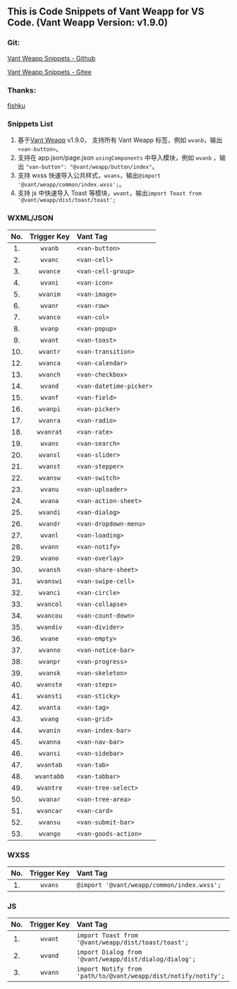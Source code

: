 ## This is Code Snippets of Vant Weapp for VS Code. (Vant Weapp Version: v1.9.0)
### Git: 
[Vant Weapp Snippets - Github](https://github.com/sannyzeng/vant-weapp-snippets) 

[Vant Weapp Snippets - Gitee](https://gitee.com/sannyzeng/vant-weapp-snippets) 

### Thanks: 
[fishku](https://github.com/yhsy/vant-snippets)

### Snippets List
1. 基于[Vant Weapp](https://youzan.github.io/vant-weapp/#/home) v1.9.0， 支持所有 Vant Weapp 标签，例如 `wvanb`，输出 `<van-button>`。
2. 支持在 app.json/page.json `usingComponents` 中导入模块，例如 `wvanb` ，输出 `"van-button": "@vant/weapp/button/index"`。
3. 支持 wxss 快速导入公共样式，`wvans`，输出`@import '@vant/weapp/common/index.wxss';`。
4. 支持 js 中快速导入 Toast 等模块，`wvant`，输出`import Toast from '@vant/weapp/dist/toast/toast';`

### WXML/JSON
|  No.  | Trigger&nbsp;Key | Vant Tag                |
| :---: | :--------------: | :---------------------- |
|  1.   |    `wvanb`        | `<van-button>`         |
|  2.   |    `wvanc`        | `<van-cell>`     |
|  3.   |    `wvance`        | `<van-cell-group>`           |
|  4.   |    `wvani`       | `<van-icon>`           |
|  5.   |    `wvanim`        | `<van-image>`             |
|  6.   |    `wvanr`       | `<van-row>` |
|  7.   |    `wvanco`       | `<van-col>`   |
|  8.   |    `wvanp`        | `<van-popup>`             |
|  9.   |    `wvant`    | `<van-toast>`           |
|  10.   |    `wvantr`    | `<van-transition>`           |
|  12.   |    `wvanca`    | `<van-calendar>`           |
|  13.   |    `wvanch`    | `<van-checkbox>`           |
|  14.   |    `wvand`    | `<van-datetime-picker>`           |
|  15.   |    `wvanf`    | `<van-field>`           |
|  16.   |    `wvanpi`    | `<van-picker>`           |
|  17.   |    `wvanra`    | `<van-radio>`           |
|  18.   |    `wvanrat`    | `<van-rate>`           |
|  19.   |    `wvans`    | `<van-search>`           |
|  20.   |    `wvansl`    | `<van-slider>`           |
|  21.   |    `wvanst`    | `<van-stepper>`           |
|  22.   |    `wvansw`    | `<van-switch>`           |
|  23.   |    `wvanu`    | `<van-uploader>`           |
|  24.   |    `wvana`    | `<van-action-sheet>`           |
|  25.   |    `wvandi`    | `<van-dialog>`           |
|  26.   |    `wvandr`    | `<van-dropdown-menu>`           |
|  27.   |    `wvanl`    | `<van-loading>`           |
|  28.   |    `wvann`    | `<van-notify>`           |
|  29.   |    `wvano`    | `<van-overlay>`           |
|  30.   |    `wvansh`    | `<van-share-sheet>`           |
|  31.   |    `wvanswi`    | `<van-swipe-cell>`           |
|  32.   |    `wvanci`    | `<van-circle>`           |
|  33.   |    `wvancol`    | `<van-collapse>`           |
|  34.   |    `wvancou`    | `<van-count-down>`           |
|  35.   |    `wvandiv`    | `<van-divider>`           |
|  36.   |    `wvane`    | `<van-empty>`           |
|  37.   |    `wvanno`    | `<van-notice-bar>`           |
|  38.   |    `wvanpr`    | `<van-progress>`           |
|  39.   |    `wvansk`    | `<van-skeleton>`           |
|  40.   |    `wvanste`    | `<van-steps>`           |
|  41.   |    `wvansti`    | `<van-sticky>`           |
|  42.   |    `wvanta`    | `<van-tag>`           |
|  43.   |    `wvang`    | `<van-grid>`           |
|  44.   |    `wvanin`    | `<van-index-bar>`           |
|  45.   |    `wvanna`    | `<van-nav-bar>`           |
|  46.   |    `wvansi`    | `<van-sidebar>`           |
|  47.   |    `wvantab`    | `<van-tab>`           |
|  48.   |    `wvantabb`    | `<van-tabbar>`           |
|  49.   |    `wvantre`    | `<van-tree-select>`           |
|  50.   |    `wvanar`    | `<van-tree-area>`           |
|  51.   |    `wvancar`    | `<van-card>`           |
|  52.   |    `wvansu`    | `<van-submit-bar>`           |
|  53.   |    `wvango`    | `<van-goods-action>`           |

### WXSS
|  No.  | Trigger&nbsp;Key | Vant Tag                |
| :---: | :--------------: | :---------------------- |
|  1.   |    `wvans`        | `@import '@vant/weapp/common/index.wxss';`         |

### JS
|  No.  | Trigger&nbsp;Key | Vant Tag                |
| :---: | :--------------: | :---------------------- |
|  1.   |    `wvant`        | `import Toast from '@vant/weapp/dist/toast/toast';`  
|  2.   |    `wvand`        | `import Dialog from '@vant/weapp/dist/dialog/dialog';`  
|  3.   |    `wvann`        | `import Notify from 'path/to/@vant/weapp/dist/notify/notify';`  